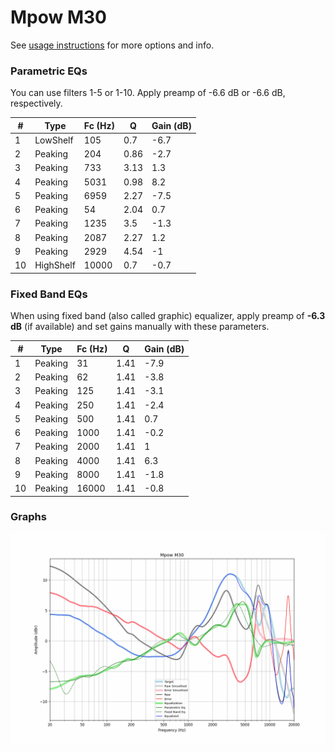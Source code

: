 # Mpow M30
See [usage instructions](https://github.com/jaakkopasanen/AutoEq#usage) for more options and info.

### Parametric EQs
You can use filters 1-5 or 1-10. Apply preamp of -6.6 dB or -6.6 dB, respectively.

|   # | Type      |   Fc (Hz) |    Q |   Gain (dB) |
|-----|-----------|-----------|------|-------------|
|   1 | LowShelf  |       105 | 0.7  |        -6.7 |
|   2 | Peaking   |       204 | 0.86 |        -2.7 |
|   3 | Peaking   |       733 | 3.13 |         1.3 |
|   4 | Peaking   |      5031 | 0.98 |         8.2 |
|   5 | Peaking   |      6959 | 2.27 |        -7.5 |
|   6 | Peaking   |        54 | 2.04 |         0.7 |
|   7 | Peaking   |      1235 | 3.5  |        -1.3 |
|   8 | Peaking   |      2087 | 2.27 |         1.2 |
|   9 | Peaking   |      2929 | 4.54 |        -1   |
|  10 | HighShelf |     10000 | 0.7  |        -0.7 |

### Fixed Band EQs
When using fixed band (also called graphic) equalizer, apply preamp of **-6.3 dB** (if available) and set gains manually with these parameters.

|   # | Type    |   Fc (Hz) |    Q |   Gain (dB) |
|-----|---------|-----------|------|-------------|
|   1 | Peaking |        31 | 1.41 |        -7.9 |
|   2 | Peaking |        62 | 1.41 |        -3.8 |
|   3 | Peaking |       125 | 1.41 |        -3.1 |
|   4 | Peaking |       250 | 1.41 |        -2.4 |
|   5 | Peaking |       500 | 1.41 |         0.7 |
|   6 | Peaking |      1000 | 1.41 |        -0.2 |
|   7 | Peaking |      2000 | 1.41 |         1   |
|   8 | Peaking |      4000 | 1.41 |         6.3 |
|   9 | Peaking |      8000 | 1.41 |        -1.8 |
|  10 | Peaking |     16000 | 1.41 |        -0.8 |

### Graphs
![](./Mpow%20M30.png)
